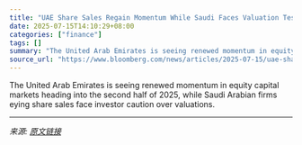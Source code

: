 ```yaml
---
title: "UAE Share Sales Regain Momentum While Saudi Faces Valuation Test"
date: 2025-07-15T14:10:29+08:00
categories: ["finance"]
tags: []
summary: "The United Arab Emirates is seeing renewed momentum in equity capital markets heading into the second half of 2025, while Saudi Arabian firms eying share sales face investor caution over valuations."
source_url: "https://www.bloomberg.com/news/articles/2025-07-15/uae-share-sales-regain-momentum-while-saudi-faces-valuation-test"
---
```


The United Arab Emirates is seeing renewed momentum in equity capital markets heading into the second half of 2025, while Saudi Arabian firms eying share sales face investor caution over valuations.

---

*来源: [原文链接](https://www.bloomberg.com/news/articles/2025-07-15/uae-share-sales-regain-momentum-while-saudi-faces-valuation-test)*
